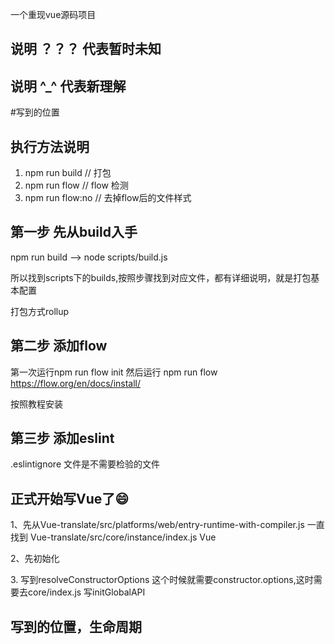 一个重现vue源码项目
## 说明 ？？？ 代表暂时未知
## 说明 ^_^   代表新理解
#写到的位置

## 执行方法说明
1. npm run build // 打包
2. npm run flow // flow 检测
3. npm run flow:no // 去掉flow后的文件样式
## 第一步 先从build入手
npm run  build  --> node scripts/build.js
<p>所以找到scripts下的builds,按照步骤找到对应文件，都有详细说明，就是打包基本配置</p>

打包方式rollup
## 第二步 添加flow
第一次运行npm run flow init
然后运行  npm run flow
https://flow.org/en/docs/install/
<p>按照教程安装</p>

## 第三步 添加eslint
.eslintignore 文件是不需要检验的文件

## 正式开始写Vue了😄

<p>1、先从Vue-translate/src/platforms/web/entry-runtime-with-compiler.js 一直找到 Vue-translate/src/core/instance/index.js Vue</p>
<p>2、先初始化</p>
<p>3. 写到resolveConstructorOptions 这个时候就需要constructor.options,这时需要去core/index.js 写initGlobalAPI</p>

## 写到的位置，生命周期